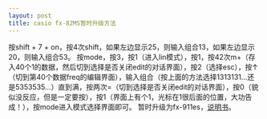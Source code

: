 ```yaml
---
layout: post
title: casio fx-82MS暂时升级方法
---
```


按shift + 7 + on，按4次shift，如果左边显示25，则输入组合13，如果左边显示20，则输入组合53。
按mode，按3，按1（进入lin模式），按1，按42次m+（存入40个1的数据，然后切到选择是否关闭edit的对话界面），按2（选择esc），按↑（切到第40个数据freq的编辑界面），输入组合（按上面的方法选择1313131...还是5353535...）直到满，按两次=（切到选择是否关闭edit的对话界面），按0（貌似没反应，但是一定要按），按1（界面上有个1，光标在1很后面的位置，大功告成！），按mode进入模式选择界面即可。
暂时升级为fx-911es，[说明书][1]。

  [1]: http://file.casio.com.cn/resource/files/support/cal/support/Manual/fx-991ES.pdf
